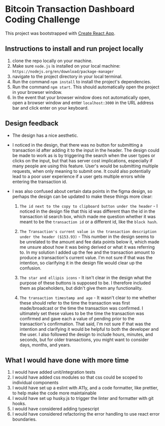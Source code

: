 # Bitcoin Transaction Dashboard Coding Challenge

This project was bootstrapped with [Create React App](https://github.com/facebook/create-react-app).

## Instructions to install and run project locally

1. clone the repo locally on your machine.
2. Make sure `node.js` is installed on your local machine: `https://nodejs.org/en/download/package-manager`
3. navigate to the project directory in your local terminal.
3. Run the command `npm install` to install the project's dependencies.
4. Run the command `npm start`. This should automatically open the project in your browser window.
5. In the event that your browser window does not automatically open, open a browser window and enter `localhost:3000` in the URL address bar and click enter on your keyboard.


## Design feedback
- The design has a nice aesthetic.

- I noticed in the design, that there was no button for submitting a transaction id after adding it to the input in the header. The design could be made to work as is by triggering the search when the user types or clicks on the input, but that has server cost implications, especially if many people are using this feature. User's would be submitting multiple requests, when only meaning to submit one. It could also potentially lead to a poor user experience if a user gets multiple errors while entering the transaction id.

- I was also confused about certain data points in the figma design, so perhaps the design can be updated to make these things more clear:

    1. `The id next to the copy to clipboard button under the header` - I noticed in the design file that this id was different than the id in the transaction id search box, which made me question whether it was meant to be the `transaction id` or a different id, like the `block hash`.

    2. `The Transaction's current value in the transaction description under the header ($153.93)` - This number in the design seems to be unrelated to the amount and fee data points below it, which made me unsure about how it was being derived or what it was referring to. In my solution I added up the fee and the transaction amount to produce a transaction's current value. I'm not sure if that was the intention, so clarifying it in the design file would clear up the confusion.

    3. `The star and ellipis icons` - It isn't clear in the design what the purpose of these buttons is supposed to be. I therefore included them as placeholders, but didn't give them any functionality. 

    4. `The transaction timestamp and age` - It wasn't clear to me whether these should refer to the time the transaction was first made/broadcast or the time the transaction was confirmed. I ultimately set these values to be the time the transaction was confirmed and gave each a value of pending prior to the transaction's confirmation. That said, I'm not sure if that was the intention and clarifying it would be helpful to both the developer and the user. I also followed the design to include hours, minutes, and seconds, but for older transactions, you might want to consider days, months, and years.



## What I would have done with more time
1. I would have added unit/integration tests
2. I would have added css modules so that css could be scoped to individual components
3. I would have set up a eslint with A11y, and a code formatter, like prettier, to help make the code more maintainable
4. I would have set up husky.js to trigger the linter and formatter with git hooks.
5. I would have considered adding typescript
6. I would have considered refactoring the error handling to use react error boundaries.